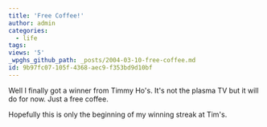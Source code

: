 ```yaml
---
title: 'Free Coffee!'
author: admin
categories:
  - life
tags: 
views: '5'
_wpghs_github_path: _posts/2004-03-10-free-coffee.md
id: 9b97fc07-105f-4368-aec9-f353bd9d10bf
---
```

<p>Well I finally got a winner from Timmy Ho's.  It's not the plasma TV but it will do for now.  Just a free coffee.</p>
<p>Hopefully this is only the beginning of my winning streak at Tim's.</p>
